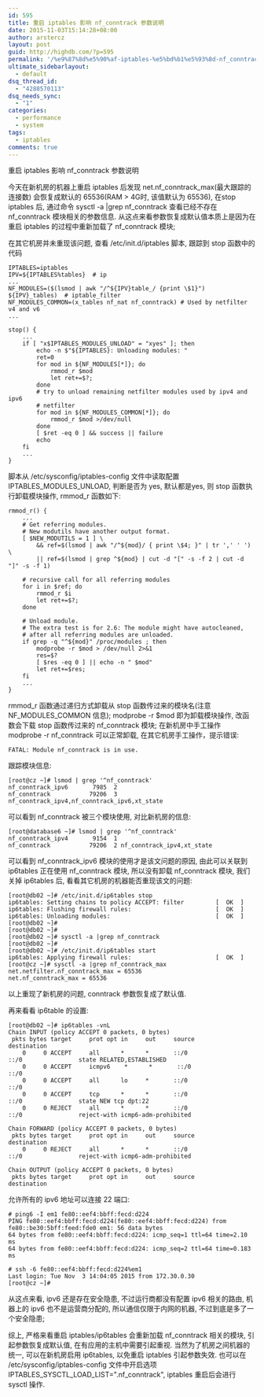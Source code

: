 ```yaml
---
id: 595
title: 重启 iptables 影响 nf_conntrack 参数说明
date: 2015-11-03T15:14:28+08:00
author: arstercz
layout: post
guid: http://highdb.com/?p=595
permalink: '/%e9%87%8d%e5%90%af-iptables-%e5%bd%b1%e5%93%8d-nf_conntrack-%e5%8f%82%e6%95%b0%e8%af%b4%e6%98%8e/'
ultimate_sidebarlayout:
  - default
dsq_thread_id:
  - "4288570113"
dsq_needs_sync:
  - "1"
categories:
  - performance
  - system
tags:
  - iptables
comments: true
---
```

重启 iptables 影响 nf_conntrack 参数说明

今天在新机房的机器上重启 iptables 后发现 net.nf_conntrack_max(最大跟踪的连接数) 会恢复成默认的 65536(RAM > 4G时, 该值默认为 65536), 在stop iptables 后, 通过命令 sysctl -a |grep nf_conntrack 查看已经不存在nf_conntrack 模块相关的参数信息. 从这点来看参数恢复成默认值本质上是因为在重启 iptables 的过程中重新加载了 nf_conntrack 模块;
<!--more-->


在其它机房并未重现该问题, 查看 /etc/init.d/iptables 脚本, 跟踪到 stop 函数中的代码
```
IPTABLES=iptables
IPV=${IPTABLES%tables}  # ip
...
NF_MODULES=($(lsmod | awk "/^${IPV}table_/ {print \$1}") ${IPV}_tables)  # iptable_filter
NF_MODULES_COMMON=(x_tables nf_nat nf_conntrack) # Used by netfilter v4 and v6
...

stop() {
    ...
    if [ "x$IPTABLES_MODULES_UNLOAD" = "xyes" ]; then
        echo -n $"${IPTABLES}: Unloading modules: "
        ret=0
        for mod in ${NF_MODULES[*]}; do
            rmmod_r $mod
            let ret+=$?;
        done
        # try to unload remaining netfilter modules used by ipv4 and ipv6 
        # netfilter
        for mod in ${NF_MODULES_COMMON[*]}; do
            rmmod_r $mod >/dev/null
        done
        [ $ret -eq 0 ] && success || failure
        echo
    fi
    ...
}
```

脚本从 /etc/sysconfig/iptables-config 文件中读取配置 IPTABLES_MODULES_UNLOAD, 判断是否为 yes, 默认都是yes, 则 stop 函数执行卸载模块操作, rmmod_r 函数如下:
```
rmmod_r() {
    ...
    # Get referring modules.
    # New modutils have another output format.
    [ $NEW_MODUTILS = 1 ] \
        && ref=$(lsmod | awk "/^${mod}/ { print \$4; }" | tr ',' ' ') \
        || ref=$(lsmod | grep ^${mod} | cut -d "[" -s -f 2 | cut -d "]" -s -f 1)

    # recursive call for all referring modules
    for i in $ref; do
        rmmod_r $i
        let ret+=$?;
    done

    # Unload module.
    # The extra test is for 2.6: The module might have autocleaned,
    # after all referring modules are unloaded.
    if grep -q "^${mod}" /proc/modules ; then
        modprobe -r $mod > /dev/null 2>&1
        res=$?
        [ $res -eq 0 ] || echo -n " $mod"
        let ret+=$res;
    fi
    ...
}
```
rmmod_r 函数通过递归方式卸载从 stop 函数传过来的模块名(注意 NF_MODULES_COMMON 信息); modprobe -r $mod 即为卸载模块操作, 改函数会下载 stop 函数传过来的 nf_conntrack 模块; 在新机房中手工操作 modprobe -r nf_conntrack 可以正常卸载, 在其它机房手工操作，提示错误:
```
FATAL: Module nf_conntrack is in use.
```

跟踪模块信息:
```
[root@cz ~]# lsmod | grep '^nf_conntrack'
nf_conntrack_ipv6       7985  2 
nf_conntrack           79206  3 nf_conntrack_ipv4,nf_conntrack_ipv6,xt_state
```
可以看到 nf_conntrack 被三个模块使用, 对比新机房的信息:
```
[root@database6 ~]# lsmod | grep '^nf_conntrack'
nf_conntrack_ipv4       9154  1 
nf_conntrack           79206  2 nf_conntrack_ipv4,xt_state
```
可以看到 nf_conntrack_ipv6 模块的使用才是该文问题的原因, 由此可以关联到 ip6tables 正在使用 nf_conntrack 模块, 所以没有卸载 nf_conntrack 模块, 我们关掉 ip6tables 后, 看看其它机房的机器能否重现该文的问题:
```
[root@db02 ~]# /etc/init.d/ip6tables stop
ip6tables: Setting chains to policy ACCEPT: filter         [  OK  ]
ip6tables: Flushing firewall rules:                        [  OK  ]
ip6tables: Unloading modules:                              [  OK  ]
[root@db02 ~]# 
[root@db02 ~]# 
[root@db02 ~]# sysctl -a |grep nf_conntrack
[root@db02 ~]#
[root@db02 ~]# /etc/init.d/ip6tables start
ip6tables: Applying firewall rules:                        [  OK  ]
[root@cz ~]# sysctl -a |grep nf_conntrack_max
net.netfilter.nf_conntrack_max = 65536
net.nf_conntrack_max = 65536
```
以上重现了新机房的问题, conntrack 参数恢复成了默认值.

再来看看 ip6table 的设置:
```
[root@db02 ~]# ip6tables -vnL
Chain INPUT (policy ACCEPT 0 packets, 0 bytes)
 pkts bytes target     prot opt in     out     source               destination         
    0     0 ACCEPT     all      *      *       ::/0                 ::/0                state RELATED,ESTABLISHED 
    0     0 ACCEPT     icmpv6    *      *       ::/0                 ::/0                
    0     0 ACCEPT     all      lo     *       ::/0                 ::/0                
    0     0 ACCEPT     tcp      *      *       ::/0                 ::/0                state NEW tcp dpt:22 
    0     0 REJECT     all      *      *       ::/0                 ::/0                reject-with icmp6-adm-prohibited 

Chain FORWARD (policy ACCEPT 0 packets, 0 bytes)
 pkts bytes target     prot opt in     out     source               destination         
    0     0 REJECT     all      *      *       ::/0                 ::/0                reject-with icmp6-adm-prohibited 

Chain OUTPUT (policy ACCEPT 0 packets, 0 bytes)
 pkts bytes target     prot opt in     out     source               destination
```

允许所有的 ipv6 地址可以连接 22 端口:
```
# ping6 -I em1 fe80::eef4:bbff:fecd:d224
PING fe80::eef4:bbff:fecd:d224(fe80::eef4:bbff:fecd:d224) from fe80::be30:5bff:feed:fde0 em1: 56 data bytes
64 bytes from fe80::eef4:bbff:fecd:d224: icmp_seq=1 ttl=64 time=2.10 ms
64 bytes from fe80::eef4:bbff:fecd:d224: icmp_seq=2 ttl=64 time=0.183 ms

# ssh -6 fe80::eef4:bbff:fecd:d224%em1
Last login: Tue Nov  3 14:04:05 2015 from 172.30.0.30
[root@cz ~]#  
```

从这点来看, ipv6 还是存在安全隐患, 不过运行商都没有配置 ipv6 相关的路由, 机器上的 ipv6 也不是运营商分配的, 所以通信仅限于内网的机器, 不过到底是多了一个安全隐患;

综上, 严格来看重启 iptables/ip6tables 会重新加载 nf_conntrack 相关的模块, 引起参数恢复成默认值, 在有应用的主机中需要引起重视. 当然为了机房之间机器的统一, 可以在新机房启用 ip6tables, 以免重启 iptables 引起参数失效. 也可以在 /etc/sysconfig/iptables-config 文件中开启选项 IPTABLES_SYSCTL_LOAD_LIST=".nf_conntrack", iptables 重启后会进行 sysctl 操作.
